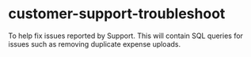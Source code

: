 # customer-support-troubleshoot
 To help fix issues reported by Support.
 This will contain SQL queries for issues such as removing duplicate expense uploads.